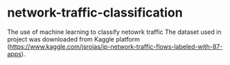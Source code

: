 # network-traffic-classification
The use of machine learning to classify netowrk traffic 
The dataset used in project was downloaded from Kaggle platform (https://www.kaggle.com/jsrojas/ip-network-traffic-flows-labeled-with-87-apps).
